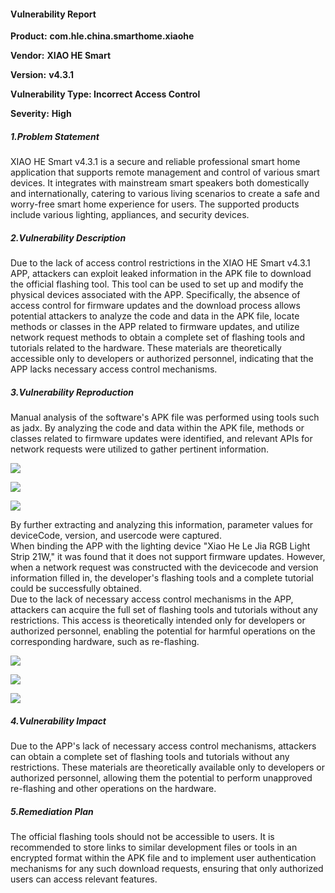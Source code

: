 #### **Vulnerability Report**

**Product:** **com.hle.china.smarthome.xiaohe**

**Vendor:** **XIAO HE Smart**

**Version:** **v4.3.1**

**Vulnerability Type: Incorrect Access Control**

**Severity:** **High**

##### 1.Problem Statement  

XIAO HE Smart v4.3.1 is a secure and reliable professional smart home application that supports remote management and control of various smart devices. It integrates with mainstream smart speakers both domestically and internationally, catering to various living scenarios to create a safe and worry-free smart home experience for users. The supported products include various lighting, appliances, and security devices.

##### 2.Vulnerability Description  

Due to the lack of access control restrictions in the XIAO HE Smart v4.3.1 APP, attackers can exploit leaked information in the APK file to download the official flashing tool. This tool can be used to set up and modify the physical devices associated with the APP. Specifically, the absence of access control for firmware updates and the download process allows potential attackers to analyze the code and data in the APK file, locate methods or classes in the APP related to firmware updates, and utilize network request methods to obtain a complete set of flashing tools and tutorials related to the hardware. These materials are theoretically accessible only to developers or authorized personnel, indicating that the APP lacks necessary access control mechanisms.

##### 3.Vulnerability Reproduction  

Manual analysis of the software's APK file was performed using tools such as jadx. By analyzing the code and data within the APK file, methods or classes related to firmware updates were identified, and relevant APIs for network requests were utilized to gather pertinent information.  

![](https://s2.loli.net/2024/10/17/xJtudLDQUK54zGE.png)

![](https://s2.loli.net/2024/10/17/gdTw9AHaQ74jPpJ.png)

![](https://s2.loli.net/2024/10/17/RTlZMCbH2xwDJWY.png)

By further extracting and analyzing this information, parameter values for deviceCode, version, and usercode were captured.  
When binding the APP with the lighting device "Xiao He Le Jia RGB Light Strip 21W," it was found that it does not support firmware updates. However, when a network request was constructed with the devicecode and version information filled in, the developer's flashing tools and a complete tutorial could be successfully obtained.  
Due to the lack of necessary access control mechanisms in the APP, attackers can acquire the full set of flashing tools and tutorials without any restrictions. This access is theoretically intended only for developers or authorized personnel, enabling the potential for harmful operations on the corresponding hardware, such as re-flashing.  

![](https://s2.loli.net/2024/10/17/4TJoYvkqROuS85y.png)

![](https://s2.loli.net/2024/10/17/rPmSXlNx48GiITa.png)

![](https://s2.loli.net/2024/10/17/ArHcjZCIpLqfyJx.png)

##### 4.Vulnerability Impact  

Due to the APP's lack of necessary access control mechanisms, attackers can obtain a complete set of flashing tools and tutorials without any restrictions. These materials are theoretically available only to developers or authorized personnel, allowing them the potential to perform unapproved re-flashing and other operations on the hardware.

##### 5.Remediation Plan  

The official flashing tools should not be accessible to users. It is recommended to store links to similar development files or tools in an encrypted format within the APK file and to implement user authentication mechanisms for any such download requests, ensuring that only authorized users can access relevant features.